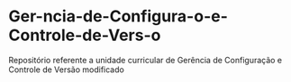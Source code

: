 # Ger-ncia-de-Configura-o-e-Controle-de-Vers-o
Repositório referente a unidade curricular de Gerência de Configuração e Controle de Versão modificado
